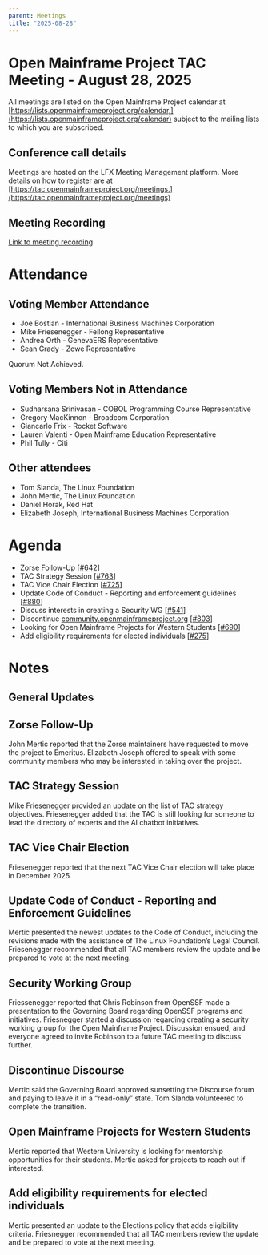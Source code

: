 ```yaml
---
parent: Meetings
title: "2025-08-28"
---
```


# Open Mainframe Project TAC Meeting - August 28, 2025

All meetings are listed on the Open Mainframe Project calendar at [https://lists.openmainframeproject.org/calendar,](https://lists.openmainframeproject.org/calendar) subject to the mailing lists to which you are subscribed.

## Conference call details

Meetings are hosted on the LFX Meeting Management platform. More details on how to register are at [https://tac.openmainframeproject.org/meetings.](https://tac.openmainframeproject.org/meetings)

## Meeting Recording

[Link to meeting recording](https://zoom.us/rec/play/Rw8X5E-xPnCxu41gx5wITao_JIiGy9R2OIBQL0l8URLBSPpS_NDPmlpLIO97luzk6XPEotWvqkW1Rsws.xprxMgQ3ROsSVNLC?eagerLoadZvaPages=sidemenu.billing.plan_management&accessLevel=meeting&canPlayFromShare=true&from=share_recording_detail&continueMode=true&componentName=rec-play&originRequestUrl=https%3A%2F%2Fzoom.us%2Frec%2Fshare%2FB2vj2jSoj2i5FnoAUid62B3U-ru1TmhjD2oc0tAJKESqpfK08dc_htH125669pA.LP9VinbMz-G8EtJr)

# Attendance

## Voting Member Attendance

* Joe Bostian - International Business Machines Corporation
* Mike Friesenegger - Feilong Representative
* Andrea Orth - GenevaERS Representative
* Sean Grady - Zowe Representative

Quorum Not Achieved.

## Voting Members Not in Attendance

* Sudharsana Srinivasan - COBOL Programming Course Representative
* Gregory MacKinnon - Broadcom Corporation
* Giancarlo Frix - Rocket Software
* Lauren Valenti - Open Mainframe Education Representative
* Phil Tully - Citi

## Other attendees

* Tom Slanda, The Linux Foundation
* John Mertic, The Linux Foundation
* Daniel Horak, Red Hat
* Elizabeth Joseph, International Business Machines Corporation

# Agenda

* Zorse Follow-Up [[#642](https://github.com/openmainframeproject/tac/issues/642)]
* TAC Strategy Session [[#763](https://github.com/orgs/openmainframeproject/projects/21/views/1?pane=issue&itemId=95733699&issue=openmainframeproject%7Ctac%7C763)]
* TAC Vice Chair Election [[#725](https://github.com/orgs/openmainframeproject/projects/21/views/1?pane=issue&itemId=85535845&issue=openmainframeproject%7Ctac%7C725)]
* Update Code of Conduct - Reporting and enforcement guidelines [[#880](https://github.com/openmainframeproject/tac/pull/880)]
* Discuss interests in creating a Security WG [[#541](https://github.com/orgs/openmainframeproject/projects/21/views/1?pane=issue&itemId=35680915&issue=openmainframeproject%7Ctac%7C541)]
* Discontinue [community.openmainframeproject.org](community.openmainframeproject.org) [[#803](https://github.com/orgs/openmainframeproject/projects/21/views/1?pane=issue&itemId=101310888&issue=openmainframeproject%7Ctac%7C803)]
* Looking for Open Mainframe Projects for Western Students [[#690](https://github.com/orgs/openmainframeproject/projects/21/views/1?pane=issue&itemId=75370535&issue=openmainframeproject%7Ctac%7C690)]
* Add eligibility requirements for elected individuals [[#275](https://github.com/openmainframeproject/foundation/pull/275)]

# Notes

## General Updates

## Zorse Follow-Up

John Mertic reported that the Zorse maintainers have requested to move the project to Emeritus.  Elizabeth Joseph offered to speak with some community members who may be interested in taking over the project.

## TAC Strategy Session

Mike Friesenegger provided an update on the list of TAC strategy objectives.  Friesenegger added that the TAC is still looking for someone to lead the directory of experts and the AI chatbot initiatives.

## TAC Vice Chair Election

Friesenegger reported that the next TAC Vice Chair election will take place in December 2025.  

## Update Code of Conduct - Reporting and Enforcement Guidelines

Mertic presented the newest updates to the Code of Conduct, including the revisions made with the assistance of The Linux Foundation’s Legal Council.  Friesenegger recommended that all TAC members review the update and be prepared to vote at the next meeting.  

## Security Working Group

Friessenegger reported that Chris Robinson from OpenSSF made a presentation to the Governing Board regarding OpenSSF programs and initiatives.  Friesnegger started a discussion regarding creating a security working group for the Open Mainframe Project.  Discussion ensued, and everyone agreed to invite Robinson to a future TAC meeting to discuss further.

## Discontinue Discourse

Mertic said the Governing Board approved sunsetting the Discourse forum and paying to leave it in a “read-only” state.  Tom Slanda volunteered to complete the transition.

## Open Mainframe Projects for Western Students

Mertic reported that Western University is looking for mentorship opportunities for their students.  Mertic asked for projects to reach out if interested.

## Add eligibility requirements for elected individuals

Mertic presented an update to the Elections policy that adds eligibility criteria.  Friesnegger recommended that all TAC members review the update and be prepared to vote at the next meeting.  
